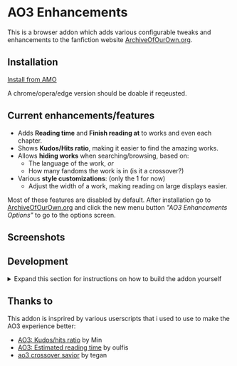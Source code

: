 # AO3 Enhancements

This is a browser addon which adds various configurable tweaks and enhancements to the fanfiction website [ArchiveOfOurOwn.org](https://archiveofourown.org).

## Installation

[Install from AMO]()

A chrome/opera/edge version should be doable if reqeusted.

## Current enhancements/features

- Adds **Reading time** and **Finish reading at** to works and even each chapter.
- Shows **Kudos/Hits ratio**, making it easier to find the amazing works.
- Allows **hiding works** when searching/browsing, based on:
  - The language of the work, *or*
  - How many fandoms the work is in (is it a crossover?)
- Various **style customizations**: (only the 1 for now)
  - Adjust the width of a work, making reading on large displays easier.

Most of these features are disabled by default. After installation go to [ArchiveOfOurOwn.org](https://archiveofourown.org) and click the new menu button *"AO3 Enhancements Options"* to go to the options screen.

## Screenshots

## Development

<details>
<summary>
Expand this section for instructions on how to build the addon yourself
</summary>

TODO: Write this section.

If you're looking for help, try looking at the package.json commands.
</details>

## Thanks to

This addon is insprired by various userscripts that i used to use to make the AO3 experience better:

- [AO3: Kudos/hits ratio](https://greasyfork.org/en/scripts/3144-ao3-kudos-hits-ratio) by Min
- [AO3: Estimated reading time](https://greasyfork.org/en/scripts/391940-ao3-estimated-reading-time) by oulfis
- [ao3 crossover savior](https://greasyfork.org/en/scripts/13274-ao3-crossover-savior) by tegan
